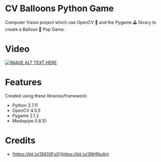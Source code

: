 # CV Balloons Python Game
Computer Vision project which use OpenCV 🐍 and the Pygame 🕹 library to create a Balloon 🎈 Pop Game.

# Video
[![IMAGE ALT TEXT HERE](https://img.youtube.com/vi/tNWt6CqcQPk/0.jpg)](https://www.youtube.com/watch?v=tNWt6CqcQPk).  

# Features
Created using these libraries/framework:
- Python 3.7.11
- OpenCV 4.5.5
- Pygame 2.1.2
- Mediapipe 0.8.10

# Credits
- [https://bit.ly/3M30Fx0](https://bit.ly/3NHNu4n)
